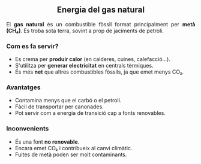 <section id="gas-natural">
<h2 style="text-align: center;">Energia del gas natural</h2>
<p style="text-align: justify;">El <strong>gas natural</strong> &eacute;s un combustible f&ograve;ssil format principalment per <strong>met&agrave; (CH₄)</strong>. Es troba sota terra, sovint a prop de jaciments de petroli.</p>
<h3 style="text-align: justify;">Com es fa servir?</h3>
<ul style="text-align: justify;">
<li>Es crema per <strong>produir calor</strong> (en calderes, cuines, calefacci&oacute;...).</li>
<li>S'utilitza per <strong>generar electricitat</strong> en centrals t&egrave;rmiques.</li>
<li>&Eacute;s m&eacute;s <strong>net</strong> que altres combustibles f&ograve;ssils, ja que emet menys CO₂.</li>
</ul>
<h3 style="text-align: justify;">Avantatges</h3>
<ul style="text-align: justify;">
<li>Contamina menys que el carb&oacute; o el petroli.</li>
<li>F&agrave;cil de transportar per canonades.</li>
<li>Pot servir com a energia de transici&oacute; cap a fonts renovables.</li>
</ul>
<h3 style="text-align: justify;">Inconvenients</h3>
<ul>
<li style="text-align: justify;">&Eacute;s una font <strong>no renovable</strong>.</li>
<li style="text-align: justify;">Encara emet CO₂ i contribueix al canvi clim&agrave;tic.</li>
<li style="text-align: justify;">Fuites de met&agrave; poden ser molt contaminants.</li>
</ul>
</section>
